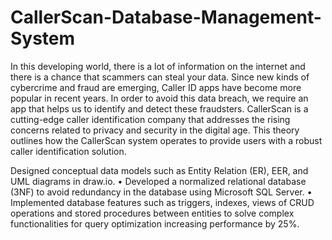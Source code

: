 # CallerScan-Database-Management-System

In this developing world, there is a lot of information on the internet and there is a chance that scammers can steal your data. Since new kinds of cybercrime and fraud are emerging, Caller ID apps have become more popular in recent years. In order to avoid this data breach, we require an app that helps us to identify and detect these fraudsters.
CallerScan is a cutting-edge caller identification company that addresses the rising concerns related to privacy and security in the digital age. This theory outlines how the CallerScan system operates to provide users with a robust caller identification solution.

Designed conceptual data models such as Entity Relation (ER), EER, and UML diagrams in draw.io.
• Developed a normalized relational database (3NF) to avoid redundancy in the database using Microsoft SQL Server.
 • Implemented database features such as triggers, indexes, views of CRUD operations and stored procedures between entities to solve complex functionalities for query optimization increasing performance by 25%.

